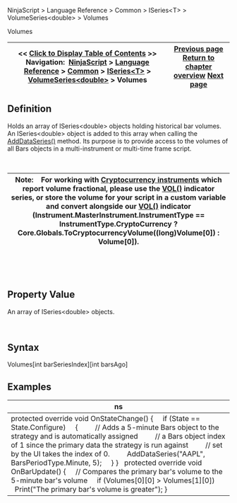 ﻿


NinjaScript \> Language Reference \> Common \> ISeries\<T\> \> VolumeSeries\<double\> \> Volumes






















Volumes







| \<\< [Click to Display Table of Contents](iseries_volumes.md) \>\> **Navigation:**     [NinjaScript](ninjascript.md) \> [Language Reference](language_reference_wip.md) \> [Common](common.md) \> [ISeries\<T\>](iseriest.md) \> [VolumeSeries\<double\>](volumeseries.md) \> Volumes | [Previous page](iseries_volume.md) [Return to chapter overview](volumeseries.md) [Next page](iseries_count.md) |
| --- | --- |











## Definition


Holds an array of ISeries\<double\> objects holding historical bar volumes. An ISeries\<double\> object is added to this array when calling the [AddDataSeries()](adddataseries.md) method. Its purpose is to provide access to the volumes of all Bars objects in a multi\-instrument or multi\-time frame script. 


 




| Note:    For working with [Cryptocurrency instruments](instrumenttype.md) which report volume fractional, please use the [VOL()](volume.md) indicator series, or store the volume for your script in a custom variable and convert alongside our [VOL()](volume.md) indicator (Instrument.MasterInstrument.InstrumentType \=\= InstrumentType.CryptoCurrency ? Core.Globals.ToCryptocurrencyVolume((long)Volume\[0]) : Volume\[0]). |
| --- |



 


 


## Property Value


An array of ISeries\<double\> objects.


 


## Syntax
Volumes\[int barSeriesIndex]\[int barsAgo]


## 


## 


## Examples




| ns |
| --- |
| protected override void OnStateChange() {      if (State \=\= State.Configure)      {          // Adds a 5\-minute Bars object to the strategy and is automatically assigned          // a Bars object index of 1 since the primary data the strategy is run against          // set by the UI takes the index of 0\.          AddDataSeries("AAPL", BarsPeriodType.Minute, 5);      } }    protected override void OnBarUpdate() {       // Compares the primary bar's volume to the 5\-minute bar's volume      if (Volumes\[0]\[0] \> Volumes\[1]\[0])          Print("The primary bar's volume is greater"); } |









